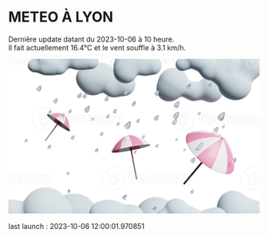 # METEO À LYON

Dernière update datant du 2023-10-06 à 10 heure.  
Il fait actuellement 16.4°C et le vent souffle à 3.1 km/h.      

![](./.github/rain.png)

last launch : 2023-10-06 12:00:01.970851
